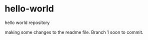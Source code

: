 # hello-world
hello world repository

making some changes to the readme file. Branch 1 soon to commit.
